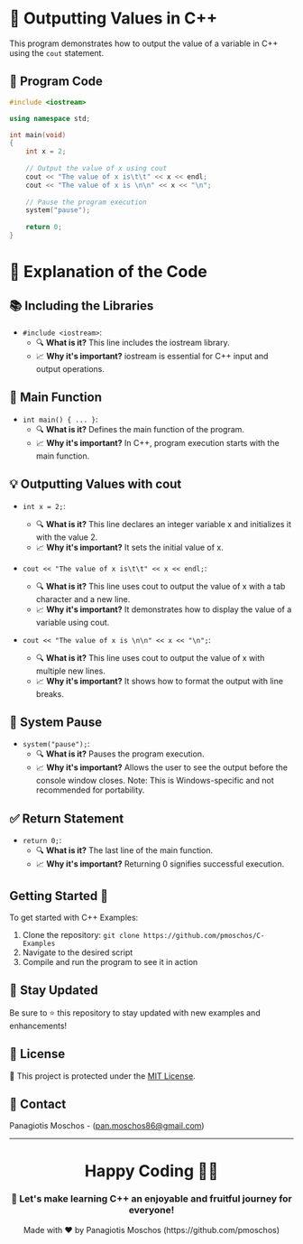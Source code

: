 # 🌟 Outputting Values in C++

This program demonstrates how to output the value of a variable in C++ using the `cout` statement.

## 📝 Program Code

```cpp
#include <iostream>

using namespace std;

int main(void)
{
    int x = 2;
    
    // Output the value of x using cout
    cout << "The value of x is\t\t" << x << endl;
    cout << "The value of x is \n\n" << x << "\n";
    
    // Pause the program execution
    system("pause");
    
    return 0;
}
```

# 🧐 Explanation of the Code

## 📚 Including the Libraries
- `#include <iostream>`:
  - 🔍 **What is it?** This line includes the iostream library.
  - 📈 **Why it's important?** iostream is essential for C++ input and output operations.

## 🚀 Main Function
- `int main() { ... }`:
  - 🔍 **What is it?** Defines the main function of the program.
  - 📈 **Why it's important?** In C++, program execution starts with the main function.

## 💡 Outputting Values with cout
- `int x = 2;`:
  - 🔍 **What is it?** This line declares an integer variable x and initializes it with the value 2.
  - 📈 **Why it's important?** It sets the initial value of x.

- `cout << "The value of x is\t\t" << x << endl;`:
  - 🔍 **What is it?** This line uses cout to output the value of x with a tab character and a new line.
  - 📈 **Why it's important?** It demonstrates how to display the value of a variable using cout.

- `cout << "The value of x is \n\n" << x << "\n";`:
  - 🔍 **What is it?** This line uses cout to output the value of x with multiple new lines.
  - 📈 **Why it's important?** It shows how to format the output with line breaks.

## 🛑 System Pause
- `system("pause");`:
  - 🔍 **What is it?** Pauses the program execution.
  - 📈 **Why it's important?** Allows the user to see the output before the console window closes. Note: This is Windows-specific and not recommended for portability.

## ✅ Return Statement
- `return 0;`:
  - 🔍 **What is it?** The last line of the main function.
  - 📈 **Why it's important?** Returning 0 signifies successful execution.

## Getting Started 🚀
To get started with C++ Examples:
1. Clone the repository: `git clone https://github.com/pmoschos/C-Examples`
2. Navigate to the desired script
3. Compile and run the program to see it in action

## 📢 Stay Updated
Be sure to ⭐ this repository to stay updated with new examples and enhancements!

## 📜 License 
🔐 This project is protected under the [MIT License](https://mit-license.org/).

## 📧 Contact 
Panagiotis Moschos - (pan.moschos86@gmail.com)

---
<h1 align=center>Happy Coding 👨‍💻 </h1>

<h3 align=center>🎉 Let's make learning C++ an enjoyable and fruitful journey for everyone!</h3>  

<p align="center">
  Made with ❤️ by Panagiotis Moschos (https://github.com/pmoschos)
</p>